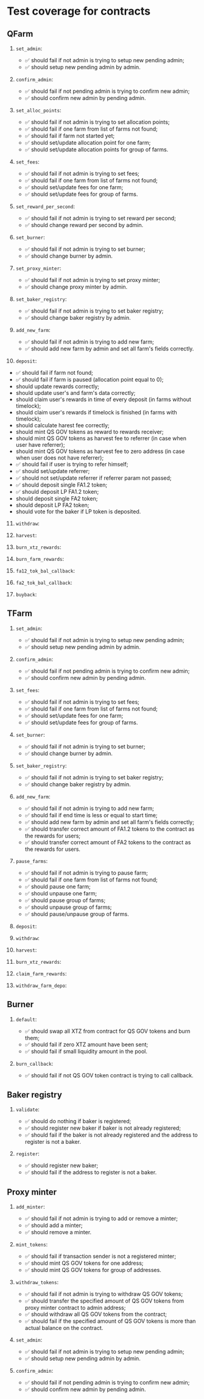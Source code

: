 # Test coverage for contracts

## QFarm

1. `set_admin`:

   - ✅ should fail if not admin is trying to setup new pending admin;
   - ✅ should setup new pending admin by admin.

2. `confirm_admin`:

   - ✅ should fail if not pending admin is trying to confirm new admin;
   - ✅ should confirm new admin by pending admin.

3. `set_alloc_points`:

   - ✅ should fail if not admin is trying to set allocation points;
   - ✅ should fail if one farm from list of farms not found;
   - ✅ should fail if farm not started yet;
   - ✅ should set/update allocation point for one farm;
   - ✅ should set/update allocation points for group of farms.

4. `set_fees`:

   - ✅ should fail if not admin is trying to set fees;
   - ✅ should fail if one farm from list of farms not found;
   - ✅ should set/update fees for one farm;
   - ✅ should set/update fees for group of farms.

5. `set_reward_per_second`:

   - ✅ should fail if not admin is trying to set reward per second;
   - ✅ should change reward per second by admin.

6. `set_burner`:

   - ✅ should fail if not admin is trying to set burner;
   - ✅ should change burner by admin.

7. `set_proxy_minter`:

   - ✅ should fail if not admin is trying to set proxy minter;
   - ✅ should change proxy minter by admin.

8. `set_baker_registry`:

   - ✅ should fail if not admin is trying to set baker registry;
   - ✅ should change baker registry by admin.

9. `add_new_farm`:

   - ✅ should fail if not admin is trying to add new farm;
   - ✅ should add new farm by admin and set all farm's fields correctly.

10. `deposit`:

   - ✅ should fail if farm not found;
   - ✅ should fail if farm is paused (allocation point equal to 0);
   - should update rewards correctly;
   - should update user's and farm's data correctly;
   - should claim user's rewards in time of every deposit (in farms without timelock);
   - should claim user's rewards if timelock is finished (in farms with timelock);
   - should calculate harest fee correctly;
   - should mint QS GOV tokens as reward to rewards receiver;
   - should mint QS GOV tokens as harvest fee to referrer (in case when user have referrer);
   - should mint QS GOV tokens as harvest fee to zero address (in case when user does not have referrer);
   - ✅ should fail if user is trying to refer himself;
   - ✅ should set/update referrer;
   - ✅ should not set/update referrer if referrer param not passed;
   - ✅ should deposit single FA1.2 token;
   - ✅ should deposit LP FA1.2 token;
   - should deposit single FA2 token;
   - should deposit LP FA2 token;
   - should vote for the baker if LP token is deposited.

11. `withdraw`:

12. `harvest`:

13. `burn_xtz_rewards`:

14. `burn_farm_rewards`:

15. `fa12_tok_bal_callback`:

16. `fa2_tok_bal_callback`:

17. `buyback`:

## TFarm

1. `set_admin`:

   - ✅ should fail if not admin is trying to setup new pending admin;
   - ✅ should setup new pending admin by admin.

2. `confirm_admin`:

   - ✅ should fail if not pending admin is trying to confirm new admin;
   - ✅ should confirm new admin by pending admin.

3. `set_fees`:

   - ✅ should fail if not admin is trying to set fees;
   - ✅ should fail if one farm from list of farms not found;
   - ✅ should set/update fees for one farm;
   - ✅ should set/update fees for group of farms.

4. `set_burner`:

   - ✅ should fail if not admin is trying to set burner;
   - ✅ should change burner by admin.

5. `set_baker_registry`:

   - ✅ should fail if not admin is trying to set baker registry;
   - ✅ should change baker registry by admin.

6. `add_new_farm`:

   - ✅ should fail if not admin is trying to add new farm;
   - ✅ should fail if end time is less or equal to start time;
   - ✅ should add new farm by admin and set all farm's fields correctly;
   - ✅ should transfer correct amount of FA1.2 tokens to the contract as the rewards for users;
   - ✅ should transfer correct amount of FA2 tokens to the contract as the rewards for users.

7. `pause_farms`:

   - ✅ should fail if not admin is trying to pause farm;
   - ✅ should fail if one farm from list of farms not found;
   - ✅ should pause one farm;
   - ✅ should unpause one farm;
   - ✅ should pause group of farms;
   - ✅ should unpause group of farms;
   - ✅ should pause/unpause group of farms.

8. `deposit`:

9. `withdraw`:

10. `harvest`:

11. `burn_xtz_rewards`:

12. `claim_farm_rewards`:

13. `withdraw_farm_depo`:

## Burner

1. `default`:

   - ✅ should swap all XTZ from contract for QS GOV tokens and burn them;
   - ✅ should fail if zero XTZ amount have been sent;
   - ✅ should fail if small liquidity amount in the pool.

2. `burn_callback`:

   - ✅ should fail if not QS GOV token contract is trying to call callback.

## Baker registry

1. `validate`:

   - ✅ should do nothing if baker is registered;
   - ✅ should register new baker if baker is not already registered;
   - ✅ should fail if the baker is not already registered and the address to register is not a baker.

2. `register`:

   - ✅ should register new baker;
   - ✅ should fail if the address to register is not a baker.

## Proxy minter

1. `add_minter`:

   - ✅ should fail if not admin is trying to add or remove a minter;
   - ✅ should add a minter;
   - ✅ should remove a minter.

2. `mint_tokens`:

   - ✅ should fail if transaction sender is not a registered minter;
   - ✅ should mint QS GOV tokens for one address;
   - ✅ should mint QS GOV tokens for group of addresses.

3. `withdraw_tokens`:

   - ✅ should fail if not admin is trying to withdraw QS GOV tokens;
   - ✅ should transfer the specified amount of QS GOV tokens from proxy minter contract to admin address;
   - ✅ should withdraw all QS GOV tokens from the contract;
   - ✅ should fail if the specified amount of QS GOV tokens is more than actual balance on the contract.

4. `set_admin`:

   - ✅ should fail if not admin is trying to setup new pending admin;
   - ✅ should setup new pending admin by admin.

5. `confirm_admin`:

   - ✅ should fail if not pending admin is trying to confirm new admin;
   - ✅ should confirm new admin by pending admin.
